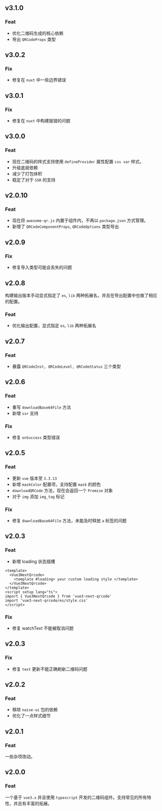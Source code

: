 ## v3.1.0

### Feat

- 优化二维码生成的核心依赖
- 导出 `QRCodeProps` 类型

## v3.0.2

### Fix

- 修复在 `nuxt` 中一些边界错误

## v3.0.1

### Fix

- 修复在 `nuxt` 中构建报错的问题

## v3.0.0

### Feat

- 现在二维码的样式支持使用 `defineProvider` 属性配置 `css var` 样式。
- 升级底层依赖
- 减少了打包体积
- 稳定了对于 `SSR` 的支持

## v2.0.10

### Feat

- 现在将 `awesome-qr.js` 内置于组件内，不再以 `package.json` 方式管理。
- 新增了 `QRCodeComponentProps`, `QRCodeOptions` 类型导出

## v2.0.9

### Fix

- 修复导入类型可能会丢失的问题

## v2.0.8

构建输出版本手动显式指定了 `es`, `lib` 两种拓展名，并且在导出配置中也做了相应的配置。

### Feat

- 优化输出配置，显式指定 `es`, `lib` 两种拓展名

## v2.0.7

### Feat

- 暴露 `QRCodeInst, QRCodeLevel, QRCodeStatus` 三个类型

## v2.0.6

### Feat

- 重写 `downloadBase64File` 方法
- 新增 `ssr` 支持

### Fix

- 修复 `onSuccess` 类型错误

## v2.0.5

### Feat

- 更新 `vue` 版本至 `3.3.13`
- 新增 `maskColor` 配置项，支持配置 `mask` 的颜色
- `downloadQRCode` 方法，现在会返回一个 `Promise` 对象
- 对于 `img` 添加 `img_tag` 标记

### Fix

- 修复 `downloadBase64File` 方法，未能及时释放 `a` 标签的问题

## v2.0.3

### Feat

- 新增 loading 状态插槽

```vue
<template>
  <Vue3NextQrcode>
    <template #loading> your custom loading style </template>
  </Vue3NextQrcode>
</template>
<script setup lang="ts">
import { Vue3NextQrcode } from 'vue3-next-qrcode'
import 'vue3-next-qrcode/es/style.css'
</script>
```

### Fix

- 修复 watchText 不能被取消问题

## v2.0.3

### Fix

- 修复 `text` 更新不能正确刷新二维码问题

## v2.0.2

### Feat

- 移除 `naive-ui` 包的依赖
- 优化了一点样式细节

## v2.0.1

### Feat

一些杂项改动。

## v2.0.0

### Feat

一个基于 `vue3.x` 并且使用 `typescript` 开发的二维码组件。支持常见的所有特性，并且有丰富的拓展。
